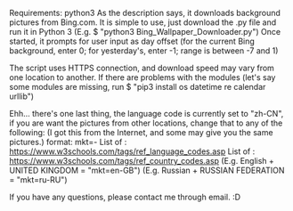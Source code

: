 Requirements: python3
As the description says, it downloads background pictures from Bing.com.
It is simple to use, just download the .py file and run it in Python 3 (E.g. $ "python3 Bing_Wallpaper_Downloader.py")
Once started, it prompts for user input as day offset (for the current Bing background, enter 0; for yesterday's, enter -1; range is between -7 and 1)

The script uses HTTPS connection, and download speed may vary from one location to another.
If there are problems with the modules (let's say some modules are missing, run $ "pip3 install os datetime re calendar urllib")

Ehh... there's one last thing, the language code is currently set to "zh-CN", if you are want the pictures from other locations, 
change that to any of the following: 
(I got this from the Internet, and some may give you the same pictures.)
format: mkt=<Language Code>-<Country Code>
List of <Language Code>: https://www.w3schools.com/tags/ref_language_codes.asp
List of <Country Code>: https://www.w3schools.com/tags/ref_country_codes.asp
(E.g. English + UNITED KINGDOM = "mkt=en-GB") (E.g. Russian + RUSSIAN FEDERATION = "mkt=ru-RU")

If you have any questions, please contact me through email.    :D
